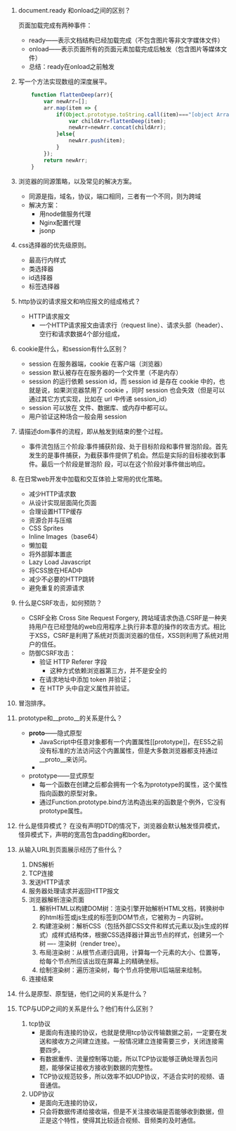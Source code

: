 1.  document.ready 和onload之间的区别？

    页面加载完成有两种事件：
     - ready——表示文档结构已经加载完成（不包含图片等非文字媒体文件）
     - onload——表示页面所有的页面元素加载完成后触发（包含图片等媒体文件）
     - 总结：ready在onload之前触发
2.  写一个方法实现数组的深度展平。
    ```javascript
        function flattenDeep(arr){
            var newArr=[];
            arr.map(item => {
                if(Object.prototype.toString.call(item)==="[object Array]"){
                    var childArr=flattenDeep(item);
                    newArr=newArr.concat(childArr);
                }else{
                    newArr.push(item);
                }
            });
            return newArr;
        }
    ```
3. 浏览器的同源策略，以及常见的解决方案。
    - 同源是指，域名，协议，端口相同，三者有一个不同，则为跨域
    - 解决方案：
        - 用node做服务代理
        - Nginx配置代理
        - jsonp
4. css选择器的优先级原则。
    - 最高行内样式
    - 类选择器
    - id选择器
    - 标签选择器

5. http协议的请求报文和响应报文的组成格式？
    - HTTP请求报文
        - 一个HTTP请求报文由请求行（request line）、请求头部（header）、空行和请求数据4个部分组成，
6. cookie是什么，和session有什么区别？
    - session 在服务器端，cookie 在客户端（浏览器）
    - session 默认被存在在服务器的一个文件里（不是内存）
    - session 的运行依赖 session id，而 session id 是存在 cookie 中的，也就是说，如果浏览器禁用了 cookie ，同时 session 也会失效（但是可以通过其它方式实现，比如在 url 中传递 session_id）
    - session 可以放在 文件、数据库、或内存中都可以。
    - 用户验证这种场合一般会用 session
7. 请描述dom事件的流程，即从触发到结束的整个过程。
    - 事件流包括三个阶段:事件捕获阶段、处于目标阶段和事件冒泡阶段。首先发生的是事件捕获，为截获事件提供了机会。然后是实际的目标接收到事件。最后一个阶段是冒泡阶 段，可以在这个阶段对事件做出响应。

8. 在日常web开发中加载和交互体验上常用的优化策略。
    - 减少HTTP请求数
    - 从设计实现层面简化页面
    - 合理设置HTTP缓存
    - 资源合并与压缩
    - CSS Sprites
    - Inline Images（base64）
    - 懒加载
    - 将外部脚本置底
    - Lazy Load Javascript
    - 将CSS放在HEAD中
    - 减少不必要的HTTP跳转
    - 避免重复的资源请求
9. 什么是CSRF攻击，如何预防？
    - CSRF全称 Cross Site Request Forgery, 跨站域请求伪造.CSRF是一种夹持用户在已经登陆的web应用程序上执行非本意的操作的攻击方式。相比于XSS，CSRF是利用了系统对页面浏览器的信任，XSS则利用了系统对用户的信任。
    - 防御CSRF攻击：
        - 验证 HTTP Referer 字段
            - 这种方式依赖浏览器第三方，并不是安全的
        - 在请求地址中添加 token 并验证；
        - 在 HTTP 头中自定义属性并验证。
10. 冒泡排序。


11. prototype和__proto__的关系是什么？
    - __proto__——隐式原型
        - JavaScript中任意对象都有一个内置属性[[prototype]]，在ES5之前没有标准的方法访问这个内置属性，但是大多数浏览器都支持通过__proto__来访问。
        - 
    - prototype——显式原型
        - 每一个函数在创建之后都会拥有一个名为prototype的属性，这个属性指向函数的原型对象。
        - 通过Function.prototype.bind方法构造出来的函数是个例外，它没有prototype属性。
12. 什么是怪异模式？
    在没有声明DTD的情况下，浏览器会默认触发怪异模式，怪异模式下，声明的宽高包含padding和border。

13. 从输入URL到页面展示经历了些什么？
    1. DNS解析
    2. TCP连接
    3. 发送HTTP请求
    4. 服务器处理请求并返回HTTP报文
    5. 浏览器解析渲染页面
        1. 解析HTML以构建DOM树：渲染引擎开始解析HTML文档，转换树中的html标签或js生成的标签到DOM节点，它被称为 – 内容树。 
        2. 构建渲染树：解析CSS（包括外部CSS文件和样式元素以及js生成的样式）成样式结构体，根据CSS选择器计算出节点的样式，创建另一个树 —- 渲染树（render tree）。
        3. 布局渲染树：从根节点递归调用，计算每一个元素的大小、位置等，给每个节点所应该出现在屏幕上的精确坐标。 
        4. 绘制渲染树：遍历渲染树，每个节点将使用UI后端层来绘制。
    6. 连接结束

14. 什么是原型、原型链，他们之间的关系是什么？
15. TCP与UDP之间的关系是什么？他们有什么区别？
    1. tcp协议
        - 是面向有连接的协议，也就是使用tcp协议传输数据之前，一定要在发送和接收方之间建立连接。一般情况建立连接需要三步，关闭连接需要四步。
        - 有数据重传、流量控制等功能，所以TCP协议能够正确处理丢包问题，能够保证接收方接收到数据的完整性。
        - TCP协议规范较多，所以效率不如UDP协议，不适合实时的视频、语音通信。
    2. UDP协议
        - 是面向无连接的协议，
        - 只会将数据传递给接收端，但是不关注接收端是否能够收到数据，但正是这个特性，使得其比较适合视频、音频类的及时通信。

    
    